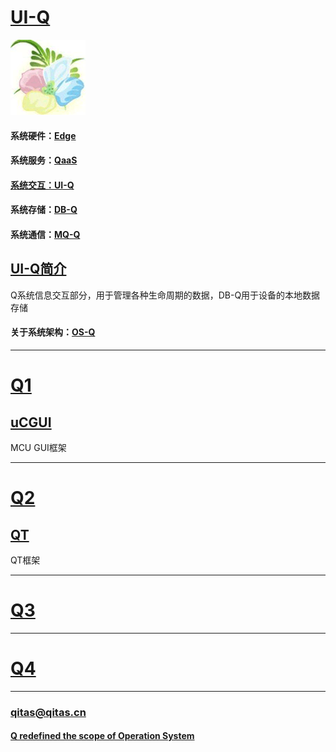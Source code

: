 ﻿# [UI-Q](https://github.com/OS-Q/UI-Q) 

[![sites](OS-Q/OS-Q.png)](http://www.os-q.com)

#### 系统硬件：[Edge](https://github.com/OS-Q/Edge-Q)
#### 系统服务：[QaaS](https://github.com/OS-Q/QaaS)
#### [系统交互：UI-Q](https://github.com/OS-Q/UI-Q)
#### 系统存储：[DB-Q](https://github.com/OS-Q/DB-Q)
#### 系统通信：[MQ-Q](https://github.com/OS-Q/MQ-Q)

## [UI-Q简介](https://github.com/OS-Q/UI-Q/wiki)

Q系统信息交互部分，用于管理各种生命周期的数据，DB-Q用于设备的本地数据存储

#### 关于系统架构：[OS-Q](https://github.com/OS-Q/OS-Q)

---

# [Q1](https://github.com/OS-Q/Q1) 

## [uCGUI](https://github.com/OS-Q/uCGUI)  

MCU GUI框架

---

# [Q2](https://github.com/OS-Q/Q2) 

## [QT](https://github.com/OS-Q/QT)  

QT框架

---
# [Q3](https://github.com/OS-Q/Q3) 


---
# [Q4](https://github.com/OS-Q/Q4) 



---

###  qitas@qitas.cn
####  [Q redefined the scope of Operation System](http://www.OS-Q.com)